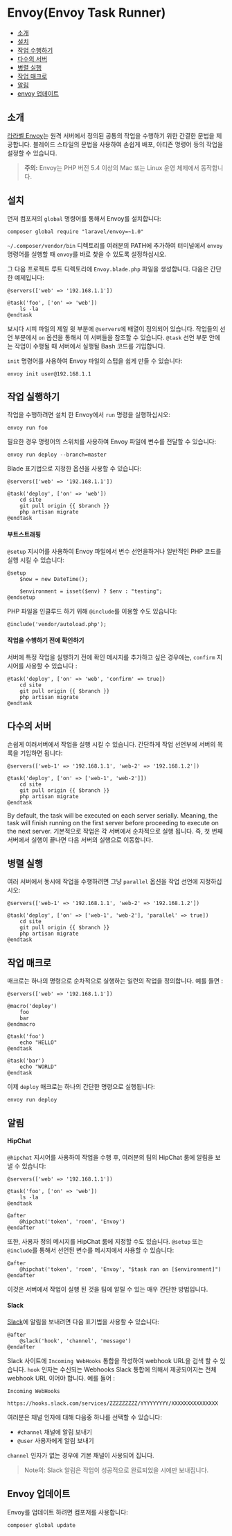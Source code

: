# Envoy(Envoy Task Runner)

- [소개](#introduction)
- [설치](#envoy-installation)
- [작업 수행하기](#envoy-running-tasks)
- [다수의 서버](#envoy-multiple-servers)
- [병렬 실행](#envoy-parallel-execution)
- [작업 매크로](#envoy-task-macros)
- [알림](#envoy-notifications)
- [envoy 업데이트](#envoy-updating-envoy)

<a name="introduction"></a>
## 소개

[라라벨 Envoy](https://github.com/laravel/envoy)는 원격 서버에서 정의된 공통의 작업을 수행하기 위한 간결한 문법을 제공합니다. 블레이드 스타일의 문법을 사용하여 손쉽게 배포, 아티즌 명령어 등의 작업을 설정할 수 있습니다.

> **주의:** Envoy는 PHP 버전 5.4 이상의 Mac 또는 Linux 운영 체제에서 동작합니다.

<a name="envoy-installation"></a>
## 설치

먼저 컴포저의 `global` 명령어를 통해서 Envoy를 설치합니다:

	composer global require "laravel/envoy=~1.0"

`~/.composer/vendor/bin` 디렉토리를 여러분의 PATH에 추가하여 터미널에서 `envoy` 명령어를 실행할 때 `envoy`를 바로 찾을 수 있도록 설정하십시오. 

그 다음 프로젝트 루트 디렉토리에 `Envoy.blade.php` 파일을 생성합니다. 다음은 간단한 예제입니다:

	@servers(['web' => '192.168.1.1'])

	@task('foo', ['on' => 'web'])
		ls -la
	@endtask

보시다 시피 파일의 제일 윗 부분에 `@servers`에 배열이 정의되어 있습니다. 작업들의 선언 부분에서 `on` 옵션을 통해서 이 서버들을 참조할 수 있습니다. `@task` 선언 부분 안에는 작업이 수행될 때 서버에서 실행될 Bash 코드를 기입합니다. 

`init` 명령어를 사용하여 Envoy 파일의 스텁을 쉽게 만들 수 있습니다:

	envoy init user@192.168.1.1

<a name="envoy-running-tasks"></a>
## 작업 실행하기

작업을 수행하려면 설치 한 Envoy에서 `run` 명령을 실행하십시오:

	envoy run foo

필요한 경우 명령어의 스위치를 사용하여 Envoy 파일에 변수를 전달할 수 있습니다:

	envoy run deploy --branch=master

Blade 표기법으로 지정한 옵션을 사용할 수 있습니다:

	@servers(['web' => '192.168.1.1'])

	@task('deploy', ['on' => 'web'])
		cd site
		git pull origin {{ $branch }}
		php artisan migrate
	@endtask

#### 부트스트래핑


```@setup``` 지시어를 사용하여 Envoy 파일에서 변수 선언을하거나 일반적인 PHP 코드를 실행 시킬 수 있습니다:

	@setup
		$now = new DateTime();

		$environment = isset($env) ? $env : "testing";
	@endsetup

PHP 파일을 인클루드 하기 위해 ```@include```를 이용할 수도 있습니다:

	@include('vendor/autoload.php');

#### 작업을 수행하기 전에 확인하기

서버에 특정 작업을 실행하기 전에 확인 메시지를 추가하고 싶은 경우에는, `confirm` 지시어를 사용할 수 있습니다 :

	@task('deploy', ['on' => 'web', 'confirm' => true])
		cd site
		git pull origin {{ $branch }}
		php artisan migrate
	@endtask

<a name="envoy-multiple-servers"></a>
## 다수의 서버

손쉽게 여러서버에서 작업을 실행 시킬 수 있습니다. 간단하게 작업 선언부에 서버의 목록을 기입하면 됩니다:

	@servers(['web-1' => '192.168.1.1', 'web-2' => '192.168.1.2'])

	@task('deploy', ['on' => ['web-1', 'web-2']])
		cd site
		git pull origin {{ $branch }}
		php artisan migrate
	@endtask

By default, the task will be executed on each server serially. Meaning, the task will finish running on the first server before proceeding to execute on the next server. 기본적으로 작업은 각 서버에서 순차적으로 실행 됩니다. 즉, 첫 번째 서버에서 실행이 끝나면 다음 서버의 실행으로 이동합니다.

<a name="envoy-parallel-execution"></a>
## 병렬 실행

여러 서버에서 동시에 작업을 수행하려면 그냥 `parallel` 옵션을 작업 선언에 지정하십시오:

	@servers(['web-1' => '192.168.1.1', 'web-2' => '192.168.1.2'])

	@task('deploy', ['on' => ['web-1', 'web-2'], 'parallel' => true])
		cd site
		git pull origin {{ $branch }}
		php artisan migrate
	@endtask

<a name="envoy-task-macros"></a>
## 작업 매크로

매크로는 하나의 명령으로 순차적으로 실행하는 일련의 작업을 정의합니다. 예를 들면 :

	@servers(['web' => '192.168.1.1'])

	@macro('deploy')
		foo
		bar
	@endmacro

	@task('foo')
		echo "HELLO"
	@endtask

	@task('bar')
		echo "WORLD"
	@endtask

이제 `deploy` 매크로는 하나의 간단한 명령으로 실행됩니다:

	envoy run deploy

<a name="envoy-notifications"></a>
<a name="envoy-hipchat-notifications"></a>
## 알림

#### HipChat

`@hipchat` 지시어를 사용하여 작업을 수행 후, 여러분의 팀의 HipChat 룸에 알림을 보낼 수 있습니다:

	@servers(['web' => '192.168.1.1'])

	@task('foo', ['on' => 'web'])
		ls -la
	@endtask

	@after
		@hipchat('token', 'room', 'Envoy')
	@endafter

또한, 사용자 정의 메시지를 HipChat 룸에 지정할 수도 있습니다. ```@setup``` 또는 ```@include```를 통해서 선언된 변수를 메시지에서 사용할 수 있습니다:

	@after
		@hipchat('token', 'room', 'Envoy', "$task ran on [$environment]")
	@endafter

이것은 서버에서 작업이 실행 된 것을 팀에 알릴 수 있는 매우 간단한 방법입니다.

#### Slack

[Slack](https://slack.com)에 알림을 보내려면 다음 표기법을 사용할 수 있습니다:

	@after
		@slack('hook', 'channel', 'message')
	@endafter

Slack 사이트에 `Incoming WebHooks` 통합을 작성하여 webhook URL을 검색 할 수 있습니다. `hook` 인자는 수신되는 Webhooks Slack 통합에 의해서 제공되어지는 전체 webhook URL 이어야 합니다. 예를 들어 : 

`Incoming WebHooks`

	https://hooks.slack.com/services/ZZZZZZZZZ/YYYYYYYYY/XXXXXXXXXXXXXXX

여러분은 채널 인자에 대해 다음중 하나를 선택할 수 있습니다:

- `#channel` 채널에 알림 보내기
- `@user` 사용자에게 알림 보내기

`channel` 인자가 없는 경우에 기본 채널이 사용되어 집니다.

> Note의: Slack 알림은 작업이 성공적으로 완료되었을 시에만 보내집니다. 

<a name="envoy-updating-envoy"></a>
## Envoy 업데이트

Envoy를 업데이트 하려면 컴포저를 사용합니다:

	composer global update

